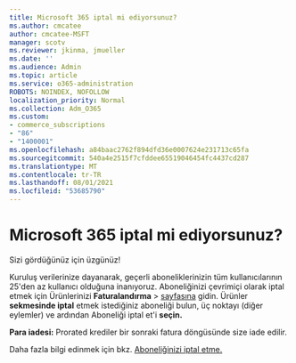 ```yaml
---
title: Microsoft 365 iptal mi ediyorsunuz?
ms.author: cmcatee
author: cmcatee-MSFT
manager: scotv
ms.reviewer: jkinma, jmueller
ms.date: ''
ms.audience: Admin
ms.topic: article
ms.service: o365-administration
ROBOTS: NOINDEX, NOFOLLOW
localization_priority: Normal
ms.collection: Adm_O365
ms.custom:
- commerce_subscriptions
- "86"
- "1400001"
ms.openlocfilehash: a84baac2762f894dfd36e0007624e231713c65fa
ms.sourcegitcommit: 540a4e2515f7cfddee65519046454fc4437cd287
ms.translationtype: MT
ms.contentlocale: tr-TR
ms.lasthandoff: 08/01/2021
ms.locfileid: "53685790"
---
```

# <a name="canceling-your-microsoft-365-subscription"></a>Microsoft 365 iptal mi ediyorsunuz?

Sizi gördüğünüz için üzgünüz!
  
Kuruluş verilerinize dayanarak, geçerli aboneliklerinizin tüm kullanıcılarının 25'den az kullanıcı olduğuna inanıyoruz. Aboneliğinizi çevrimiçi olarak iptal etmek için Ürünlerinizi **Faturalandırma** \> [sayfasına](https://go.microsoft.com/fwlink/p/?linkid=842054) gidin. Ürünler **sekmesinde iptal** etmek istediğiniz aboneliği bulun, üç noktayı (diğer eylemler) ve ardından Aboneliği iptal et'i **seçin.**
  
**Para iadesi:** Prorated krediler bir sonraki fatura döngüsünde size iade edilir.

Daha fazla bilgi edinmek için bkz. [Aboneliğinizi iptal etme.](/microsoft-365/commerce/subscriptions/cancel-your-subscription)